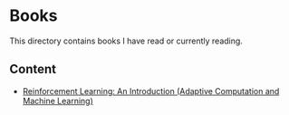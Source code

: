 # Books

This directory contains books I have read or currently reading.

## Content

- [Reinforcement Learning: An Introduction (Adaptive Computation and Machine Learning)](/notes/books/ReinforcementLearning.AnIntroduction/)